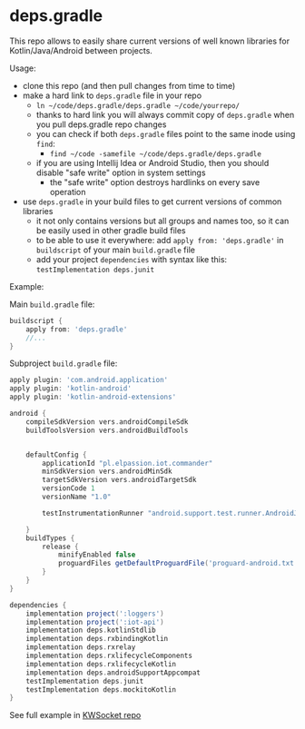 # deps.gradle

This repo allows to easily share current versions of well known libraries for Kotlin/Java/Android between projects.

Usage:
- clone this repo (and then pull changes from time to time)
- make a hard link to `deps.gradle` file in your repo
    - `ln ~/code/deps.gradle/deps.gradle ~/code/yourrepo/`
    - thanks to hard link you will always commit copy of `deps.gradle` when you pull deps.gradle repo changes
    - you can check if both `deps.gradle` files point to the same inode using `find`:
        - `find ~/code -samefile ~/code/deps.gradle/deps.gradle`
    - if you are using Intellij Idea or Android Studio, then you should disable "safe write" option in system settings
        - the "safe write" option destroys hardlinks on every save operation
- use `deps.gradle` in your build files to get current versions of common libraries
    - it not only contains versions but all groups and names too, so it can be easily used in other gradle build files
    - to be able to use it everywhere: add `apply from: 'deps.gradle'` in `buildscript` of your main `build.gradle` file
    - add your project `dependencies` with syntax like this: `testImplementation deps.junit`
    
    
Example:

Main `build.gradle` file:
```groovy
buildscript {
    apply from: 'deps.gradle'
    //...
}

```

Subproject `build.gradle` file:
```groovy
apply plugin: 'com.android.application'
apply plugin: 'kotlin-android'
apply plugin: 'kotlin-android-extensions'

android {
    compileSdkVersion vers.androidCompileSdk
    buildToolsVersion vers.androidBuildTools


    defaultConfig {
        applicationId "pl.elpassion.iot.commander"
        minSdkVersion vers.androidMinSdk
        targetSdkVersion vers.androidTargetSdk
        versionCode 1
        versionName "1.0"

        testInstrumentationRunner "android.support.test.runner.AndroidJUnitRunner"

    }
    buildTypes {
        release {
            minifyEnabled false
            proguardFiles getDefaultProguardFile('proguard-android.txt'), 'proguard-rules.pro'
        }
    }
}

dependencies {
    implementation project(':loggers')
    implementation project(':iot-api')
    implementation deps.kotlinStdlib
    implementation deps.rxbindingKotlin
    implementation deps.rxrelay
    implementation deps.rxlifecycleComponents
    implementation deps.rxlifecycleKotlin
    implementation deps.androidSupportAppcompat
    testImplementation deps.junit
    testImplementation deps.mockitoKotlin
}
```
    
See full example in [KWSocket repo](https://github.com/langara/KWSocket)
